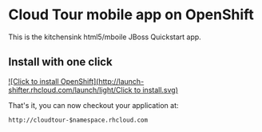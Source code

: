 Cloud Tour mobile app on OpenShift
==================================
This is the kitchensink html5/mboile JBoss Quickstart app.


Install with one click
----------------------
[![Click to install OpenShift](http://launch-shifter.rhcloud.com/launch/light/Click to install.svg)](https://openshift.redhat.com/app/console/application_type/custom?&cartridges[]=jbossas-7&initial_git_url=https://github.com/eschabell/openshift-cloudtour.git&name=cloudtour)

That's it, you can now checkout your application at:

    http://cloudtour-$namespace.rhcloud.com
